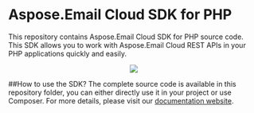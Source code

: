 # Aspose.Email Cloud SDK for PHP
This repository contains Aspose.Email Cloud SDK for PHP source code. This SDK allows you to work with Aspose.Email Cloud REST APIs in your PHP applications quickly and easily.

<p align="center">
  <a title="Download complete Aspose.Email for Cloud source code" href="https://github.com/asposeemail/Aspose_Email_Cloud/archive/master.zip">
	<img src="https://raw.github.com/AsposeExamples/java-examples-dashboard/master/images/downloadZip-Button-Large.png" />
  </a>
</p>

##How to use the SDK?
The complete source code is available in this repository folder, you can either directly use it in your project or use Composer. For more details, please visit our [documentation website](http://www.aspose.com/docs/display/emailcloud/How+to+Setup+Aspose.Email+Cloud+SDK+for+PHP).
